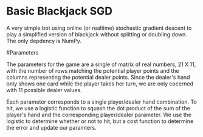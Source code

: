# Basic Blackjack SGD

A very simple bot using online (or realtime) stochastic gradient descent to play a simplified version of blackjack without splitting or doubling down. The only depdency is NumPy.

#Parameters

The parameters for the game are a single of matrix of real numbers, 21 X 11, with the number of rows matching the potential player points and the columns representing the potential dealer points. Since the dealer's hand only shows one card while the player takes her turn, we are only cocerned with 11 possible dealer values.

Each parameter corresponds to a single player/dealer hand combination. To hit, we use a logistic function to squash the dot product of the sum of the player's hand and the corresponding player/dealer parameter. We use the logistic to determine whether or not to hit, but a cost function to determine the error and update our paramters. 

